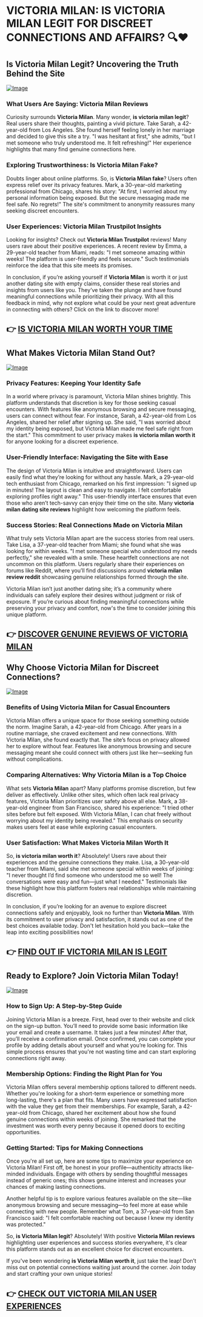# VICTORIA MILAN: IS VICTORIA MILAN LEGIT FOR DISCREET CONNECTIONS AND AFFAIRS? 🔍❤️

## Is Victoria Milan Legit? Uncovering the Truth Behind the Site
[![Image](None)](https://gchaffi.com/un8gavxi)

### What Users Are Saying: Victoria Milan Reviews  
Curiosity surrounds **Victoria Milan**. Many wonder, **is victoria milan legit**? Real users share their thoughts, painting a vivid picture. Take Sarah, a 42-year-old from Los Angeles. She found herself feeling lonely in her marriage and decided to give this site a try. "I was hesitant at first," she admits, "but I met someone who truly understood me. It felt refreshing!" Her experience highlights that many find genuine connections here.

### Exploring Trustworthiness: Is Victoria Milan Fake?  
Doubts linger about online platforms. So, is **Victoria Milan fake**? Users often express relief over its privacy features. Mark, a 30-year-old marketing professional from Chicago, shares his story: "At first, I worried about my personal information being exposed. But the secure messaging made me feel safe. No regrets!" The site's commitment to anonymity reassures many seeking discreet encounters.

### User Experiences: Victoria Milan Trustpilot Insights  
Looking for insights? Check out **Victoria Milan Trustpilot** reviews! Many users rave about their positive experiences. A recent review by Emma, a 29-year-old teacher from Miami, reads: "I met someone amazing within weeks! The platform is user-friendly and feels secure." Such testimonials reinforce the idea that this site meets its promises.

In conclusion, if you’re asking yourself if **Victoria Milan** is worth it or just another dating site with empty claims, consider these real stories and insights from users like you. They’ve taken the plunge and have found meaningful connections while prioritizing their privacy. With all this feedback in mind, why not explore what could be your next great adventure in connecting with others? Click on the link to discover more!



## 👉 [IS VICTORIA MILAN WORTH YOUR TIME](https://gchaffi.com/un8gavxi)

## What Makes Victoria Milan Stand Out?

[![Image](None)](https://gchaffi.com/un8gavxi)

### Privacy Features: Keeping Your Identity Safe

In a world where privacy is paramount, Victoria Milan shines brightly. This platform understands that discretion is key for those seeking casual encounters. With features like anonymous browsing and secure messaging, users can connect without fear. For instance, Sarah, a 42-year-old from Los Angeles, shared her relief after signing up. She said, "I was worried about my identity being exposed, but Victoria Milan made me feel safe right from the start." This commitment to user privacy makes **is victoria milan worth it** for anyone looking for a discreet experience.

### User-Friendly Interface: Navigating the Site with Ease

The design of Victoria Milan is intuitive and straightforward. Users can easily find what they’re looking for without any hassle. Mark, a 29-year-old tech enthusiast from Chicago, remarked on his first impression: "I signed up in minutes! The layout is clean and easy to navigate. I felt comfortable exploring profiles right away." This user-friendly interface ensures that even those who aren’t tech-savvy can enjoy their time on the site. Many **victoria milan dating site reviews** highlight how welcoming the platform feels.

### Success Stories: Real Connections Made on Victoria Milan

What truly sets Victoria Milan apart are the success stories from real users. Take Lisa, a 37-year-old teacher from Miami; she found what she was looking for within weeks. "I met someone special who understood my needs perfectly," she revealed with a smile. These heartfelt connections are not uncommon on this platform. Users regularly share their experiences on forums like Reddit, where you’ll find discussions around **victoria milan review reddit** showcasing genuine relationships formed through the site.

Victoria Milan isn’t just another dating site; it’s a community where individuals can safely explore their desires without judgment or risk of exposure. If you’re curious about finding meaningful connections while preserving your privacy and comfort, now's the time to consider joining this unique platform.



## 👉 [DISCOVER GENUINE REVIEWS OF VICTORIA MILAN](https://gchaffi.com/un8gavxi)

## Why Choose Victoria Milan for Discreet Connections?

[![Image](None)](https://gchaffi.com/un8gavxi)

### Benefits of Using Victoria Milan for Casual Encounters
Victoria Milan offers a unique space for those seeking something outside the norm. Imagine Sarah, a 42-year-old from Chicago. After years in a routine marriage, she craved excitement and new connections. With Victoria Milan, she found exactly that. The site’s focus on privacy allowed her to explore without fear. Features like anonymous browsing and secure messaging meant she could connect with others just like her—seeking fun without complications.

### Comparing Alternatives: Why Victoria Milan is a Top Choice
What sets **Victoria Milan** apart? Many platforms promise discretion, but few deliver as effectively. Unlike other sites, which often lack real privacy features, Victoria Milan prioritizes user safety above all else. Mark, a 38-year-old engineer from San Francisco, shared his experience: "I tried other sites before but felt exposed. With Victoria Milan, I can chat freely without worrying about my identity being revealed." This emphasis on security makes users feel at ease while exploring casual encounters.

### User Satisfaction: What Makes Victoria Milan Worth It
So, **is victoria milan worth it**? Absolutely! Users rave about their experiences and the genuine connections they make. Lisa, a 30-year-old teacher from Miami, said she met someone special within weeks of joining: "I never thought I’d find someone who understood me so well! The conversations were easy and fun—just what I needed." Testimonials like these highlight how this platform fosters real relationships while maintaining discretion.

In conclusion, if you’re looking for an avenue to explore discreet connections safely and enjoyably, look no further than **Victoria Milan**. With its commitment to user privacy and satisfaction, it stands out as one of the best choices available today. Don't let hesitation hold you back—take the leap into exciting possibilities now!



## 👉 [FIND OUT IF VICTORIA MILAN IS LEGIT](https://gchaffi.com/un8gavxi)

## Ready to Explore? Join Victoria Milan Today!

[![Image](None)](https://gchaffi.com/un8gavxi)

### How to Sign Up: A Step-by-Step Guide
Joining Victoria Milan is a breeze. First, head over to their website and click on the sign-up button. You’ll need to provide some basic information like your email and create a username. It takes just a few minutes! After that, you’ll receive a confirmation email. Once confirmed, you can complete your profile by adding details about yourself and what you’re looking for. This simple process ensures that you're not wasting time and can start exploring connections right away.

### Membership Options: Finding the Right Plan for You
Victoria Milan offers several membership options tailored to different needs. Whether you're looking for a short-term experience or something more long-lasting, there's a plan that fits. Many users have expressed satisfaction with the value they get from their memberships. For example, Sarah, a 42-year-old from Chicago, shared her excitement about how she found genuine connections within weeks of joining. She remarked that the investment was worth every penny because it opened doors to exciting opportunities.

### Getting Started: Tips for Making Connections
Once you're all set up, here are some tips to maximize your experience on Victoria Milan! First off, be honest in your profile—authenticity attracts like-minded individuals. Engage with others by sending thoughtful messages instead of generic ones; this shows genuine interest and increases your chances of making lasting connections.

Another helpful tip is to explore various features available on the site—like anonymous browsing and secure messaging—to feel more at ease while connecting with new people. Remember what Tom, a 37-year-old from San Francisco said: "I felt comfortable reaching out because I knew my identity was protected." 

So, **is Victoria Milan legit**? Absolutely! With positive **Victoria Milan reviews** highlighting user experiences and success stories everywhere, it's clear this platform stands out as an excellent choice for discreet encounters.

If you've been wondering **is Victoria Milan worth it**, just take the leap! Don’t miss out on potential connections waiting just around the corner. Join today and start crafting your own unique stories!



## 👉 [CHECK OUT VICTORIA MILAN USER EXPERIENCES](https://gchaffi.com/un8gavxi)
